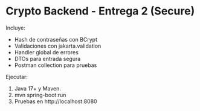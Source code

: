 
# Crypto Backend - Entrega 2 (Secure)

Incluye:
- Hash de contraseñas con BCrypt
- Validaciones con jakarta.validation
- Handler global de errores
- DTOs para entrada segura
- Postman collection para pruebas

Ejecutar:
1. Java 17+ y Maven.
2. mvn spring-boot:run
3. Pruebas en http://localhost:8080

